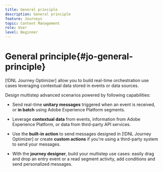 ```yaml
---
title: General principle
description: General principle
feature: Journeys
topic: Content Management
role: User
level: Beginner
---
```

# General principle{#jo-general-principle}

[!DNL Journey Optimizer] allow you to build real-time orchestration use cases leveraging contextual data stored in events or data sources.

Design multistep advanced scenarios powered by following capabilities:

* Send real-time **unitary messages** triggered when an event is received, or **in batch** using Adobe Experience Platform segments.

* Leverage **contextual data** from events, information from Adobe Experience Platform, or data from third-party API services.

* Use the **built-in action** to send messages designed in [!DNL Journey Optimizer] or create **custom actions** if you're using a third-party system to send your messages.

* With the **journey designer**, build your multistep use cases: easily drag and drop an entry event or a read segment activity, add conditions and send personalized messages.
